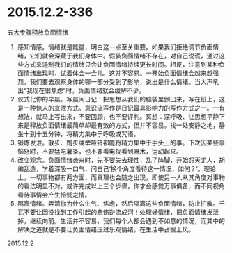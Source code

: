 2015.12.2-336
==============
[五大步骤释放负面情绪](http://mp.weixin.qq.com/s?__biz=MjM5NDg2NjA4MQ==&mid=400975559&idx=1&sn=07a40d64ccb8d41543d3715b243dd0b3&scene=1&srcid=1206c8oEoU7tqseBIfENSjkt#rd)

1. 感知情感。情绪就是能量，明白这一点至关重要。如果我们拒绝调节负面情绪，它们就会深藏于我们身体中。假装负面情绪不存在，对自己说谎，通过这些方式来遏制我们的情绪只会让负面情绪持续更长时间。相反，注意到某种负面情绪出现时，试着体会一会儿。这并不容易。一开始负面情绪会越来越强烈，我们要去观察身体的哪一部分受到了影响，说出是什么情绪。当大声吼出“我现在很焦虑”时，负面情绪就会缓解不少。
2. 仪式化你的早晨。写晨间日记：把思想从我们的脑袋里倒出来，写在纸上，这是一种惊人的宣泄方式。意识流写作是日记最具影响力的写作方式之一。一有想法，就马上写出来，不要回顾，也不要评判。冥想：深呼吸、让思想平静下来是释放负面情绪最简单却最有效的方式，但并不容易。找一处安静之地，静坐十到十五分钟，将精力集中于呼吸或咒语。
3. 锻炼发泄。散步、跑步或举哑铃都能将精力集中于手头上的事。下次因某些事恼怒时，不要猛吃薯条，也不要看电视看到麻木，运动起来。
4. 改变观念。负面情绪袭来时，先不要失去理性，乱了阵脚，开始怨天尤人，胡编乱造，学着深吸一口气，问自己‘换个角度看待这一情况，如何？’。理论上，一切事物都有两方面，而真理也会随之出现，即使另一人从其角度对事物的看法明显不对。或许完成以上三个步骤，你才会感觉万事俱备，而不同视角看待事情会产生怜悯之情。
5. 隔离情绪。弄清你为什么生气、焦虑，然后隔离这些负面情绪，防止扩散。千瓦不要让因没找到工作引起的悲伤逆流成河！处理好情绪，把负面情绪发泄掉，继续向前。生活并不容易，我们每个人都会遇到不如意的情况，而其中的解决之道就是不要让负面情绪压过乐观情绪，在生活中占据上风。

2015.12.2